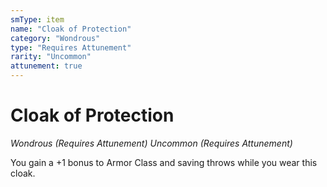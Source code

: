 ```yaml
---
smType: item
name: "Cloak of Protection"
category: "Wondrous"
type: "Requires Attunement"
rarity: "Uncommon"
attunement: true
---
```


# Cloak of Protection
*Wondrous (Requires Attunement) Uncommon (Requires Attunement)*

You gain a +1 bonus to Armor Class and saving throws while you wear this cloak.
